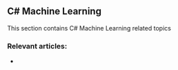 ## C# Machine Learning

This section contains C# Machine Learning related topics
### Relevant articles:

- 
